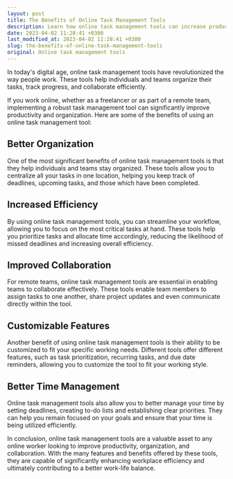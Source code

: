 ```yaml
---
layout: post
title: The Benefits of Online Task Management Tools
description: Learn how online task management tools can increase productivity and organization for online work.
date: 2023-04-02 11:28:41 +0300
last_modified_at: 2023-04-02 11:28:41 +0300
slug: the-benefits-of-online-task-management-tools
original: Online task management tools
---
```

In today's digital age, online task management tools have revolutionized the way people work. These tools help individuals and teams organize their tasks, track progress, and collaborate efficiently. 

If you work online, whether as a freelancer or as part of a remote team, implementing a robust task management tool can significantly improve productivity and organization. Here are some of the benefits of using an online task management tool:

## Better Organization
One of the most significant benefits of online task management tools is that they help individuals and teams stay organized. These tools allow you to centralize all your tasks in one location, helping you keep track of deadlines, upcoming tasks, and those which have been completed. 

## Increased Efficiency
By using online task management tools, you can streamline your workflow, allowing you to focus on the most critical tasks at hand. These tools help you prioritize tasks and allocate time accordingly, reducing the likelihood of missed deadlines and increasing overall efficiency.

## Improved Collaboration
For remote teams, online task management tools are essential in enabling teams to collaborate effectively. These tools enable team members to assign tasks to one another, share project updates and even communicate directly within the tool. 

## Customizable Features
Another benefit of using online task management tools is their ability to be customized to fit your specific working needs. Different tools offer different features, such as task prioritization, recurring tasks, and due date reminders, allowing you to customize the tool to fit your working style.

## Better Time Management
Online task management tools also allow you to better manage your time by setting deadlines, creating to-do lists and establishing clear priorities. They can help you remain focused on your goals and ensure that your time is being utilized efficiently.

In conclusion, online task management tools are a valuable asset to any online worker looking to improve productivity, organization, and collaboration. With the many features and benefits offered by these tools, they are capable of significantly enhancing workplace efficiency and ultimately contributing to a better work-life balance.